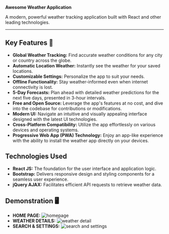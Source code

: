 **Awesome Weather Application**

A modern, powerful weather tracking application built with React and other leading technologies.

***

## Key Features 📝

* **Global Weather Tracking:** Find accurate weather conditions for any city or country across the globe.
* **Automatic Location Weather:** Instantly see the weather for your saved locations.
* **Customizable Settings:** Personalize the app to suit your needs.  
* **Offline Functionality:**  Stay weather-informed even when internet connectivity is lost.
* **5-Day Forecasts:** Plan ahead with detailed weather predictions for the next five days, presented in 3-hour intervals.
* **Free and Open Source:** Leverage the app's features at no cost, and dive into the codebase for contributions or modifications.
* **Modern UI:** Navigate an intuitive and visually appealing interface designed with the latest UI technologies.
* **Cross-Platform Compatibility:** Utilize the app effortlessly on various devices and operating systems.
* **Progressive Web App (PWA) Technology:** Enjoy an app-like experience with the ability to install the weather app directly on your devices.

## Technologies Used

* **React JS:** The foundation for the user interface and application logic.
* **Bootstrap:** Delivers responsive design and styling components for a seamless user experience.
* **jQuery AJAX:** Facilitates efficient API requests to retrieve weather data.

## Demonstration 🖥️ 

* **HOME PAGE:**
![homepage](https://github.com/CodeNeyam/Weather-app/assets/131716933/a67cbdd7-1196-4f28-9317-a629cd1fb9b0)
* **WEATHER DETAILS:** 
![weather detail](https://github.com/CodeNeyam/Weather-app/assets/131716933/51f07360-bc23-48fe-b8cf-89162a43c976)
* **SEARCH & SETTINGS:** 
![search and settings](https://github.com/CodeNeyam/Weather-app/assets/131716933/457611cd-ccf6-41b2-91a6-2efd6a636284)
